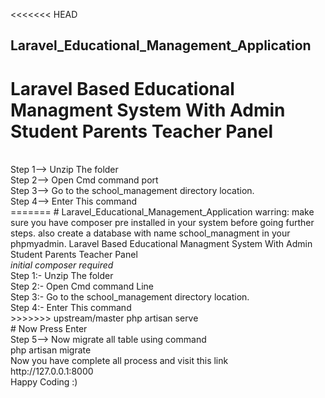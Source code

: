 <<<<<<< HEAD
## Laravel_Educational_Management_Application
# Laravel Based Educational Managment System With Admin Student Parents Teacher Panel
<br>
Step 1--> Unzip The folder<br>
Step 2--> Open Cmd command port <br>
Step 3--> Go to the school_management directory location.<br>
Step 4--> Enter This command <br>
=======
# Laravel_Educational_Management_Application
warring: make sure you have composer pre installed in your system before going further steps.
also create a database with name school_managment in your phpmyadmin.
Laravel Based Educational Managment System With Admin Student Parents Teacher Panel
<br>
<i>initial composer required</i> 
<br>
Step 1:- Unzip The folder<br>
Step 2:- Open Cmd command Line <br>
Step 3:- Go to the school_management directory location.<br>
Step 4:- Enter This command <br>
>>>>>>> upstream/master
                   php artisan serve<br>
   # Now Press Enter<br>
Step 5--> Now migrate all table using command<br>
                 php artisan migrate<br>
Now you have complete all process and visit this link<br>
                http://127.0.0.1:8000<br>
 Happy Coding :)
